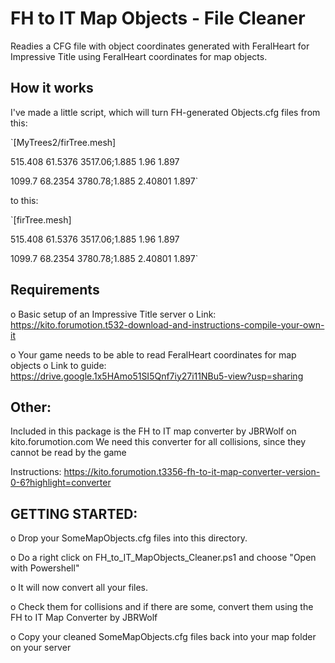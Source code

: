 # FH to IT Map Objects - File Cleaner
Readies a CFG file with object coordinates generated with FeralHeart for Impressive Title using FeralHeart coordinates for map objects.

## How it works
I've made a little script, which will turn FH-generated Objects.cfg files from this:

`[MyTrees2/firTree.mesh]

515.408 61.5376 3517.06;1.885 1.96 1.897

1099.7 68.2354 3780.78;1.885 2.40801 1.897`


 to this:
 
`[firTree.mesh]

515.408 61.5376 3517.06;1.885 1.96 1.897

1099.7 68.2354 3780.78;1.885 2.40801 1.897`

## Requirements
o Basic setup of an Impressive Title server
	o Link: https://kito.forumotion.t532-download-and-instructions-compile-your-own-it
	
o Your game needs to be able to read FeralHeart coordinates for map objects
	o Link to guide: https://drive.google.1x5HAmo51SI5Qnf7iy27i11NBu5-view?usp=sharing
  
  
## Other:
Included in this package is the FH to IT map converter by JBRWolf on kito.forumotion.com
We need this converter for all collisions, since they cannot be read by the game

Instructions: https://kito.forumotion.t3356-fh-to-it-map-converter-version-0-6?highlight=converter


## GETTING STARTED:
o Drop your SomeMapObjects.cfg files into this directory.

o Do a right click on FH_to_IT_MapObjects_Cleaner.ps1 and choose "Open with Powershell"

o It will now convert all your files. 

o Check them for collisions and if there are some, convert them using the FH to IT Map Converter by JBRWolf

o Copy your cleaned SomeMapObjects.cfg files back into your map folder on your server
